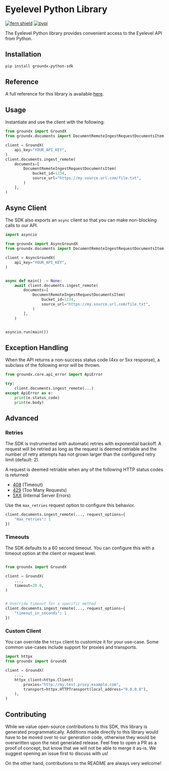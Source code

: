 # Eyelevel Python Library

[![fern shield](https://img.shields.io/badge/%F0%9F%8C%BF-Built%20with%20Fern-brightgreen)](https://buildwithfern.com?utm_source=github&utm_medium=github&utm_campaign=readme&utm_source=https%3A%2F%2Fgithub.com%2Ffern-demo%2Fgroundx-python)
[![pypi](https://img.shields.io/pypi/v/groundx-python-sdk)](https://pypi.python.org/pypi/groundx-python-sdk)

The Eyelevel Python library provides convenient access to the Eyelevel API from Python.

## Installation

```sh
pip install groundx-python-sdk
```

## Reference

A full reference for this library is available [here](./reference.md).

## Usage

Instantiate and use the client with the following:

```python
from groundx import GroundX
from groundx.documents import DocumentRemoteIngestRequestDocumentsItem

client = GroundX(
    api_key="YOUR_API_KEY",
)
client.documents.ingest_remote(
    documents=[
        DocumentRemoteIngestRequestDocumentsItem(
            bucket_id=1234,
            source_url="https://my.source.url.com/file.txt",
        )
    ],
)
```

## Async Client

The SDK also exports an `async` client so that you can make non-blocking calls to our API.

```python
import asyncio

from groundx import AsyncGroundX
from groundx.documents import DocumentRemoteIngestRequestDocumentsItem

client = AsyncGroundX(
    api_key="YOUR_API_KEY",
)


async def main() -> None:
    await client.documents.ingest_remote(
        documents=[
            DocumentRemoteIngestRequestDocumentsItem(
                bucket_id=1234,
                source_url="https://my.source.url.com/file.txt",
            )
        ],
    )


asyncio.run(main())
```

## Exception Handling

When the API returns a non-success status code (4xx or 5xx response), a subclass of the following error
will be thrown.

```python
from groundx.core.api_error import ApiError

try:
    client.documents.ingest_remote(...)
except ApiError as e:
    print(e.status_code)
    print(e.body)
```

## Advanced

### Retries

The SDK is instrumented with automatic retries with exponential backoff. A request will be retried as long
as the request is deemed retriable and the number of retry attempts has not grown larger than the configured
retry limit (default: 2).

A request is deemed retriable when any of the following HTTP status codes is returned:

- [408](https://developer.mozilla.org/en-US/docs/Web/HTTP/Status/408) (Timeout)
- [429](https://developer.mozilla.org/en-US/docs/Web/HTTP/Status/429) (Too Many Requests)
- [5XX](https://developer.mozilla.org/en-US/docs/Web/HTTP/Status/500) (Internal Server Errors)

Use the `max_retries` request option to configure this behavior.

```python
client.documents.ingest_remote(..., request_options={
    "max_retries": 1
})
```

### Timeouts

The SDK defaults to a 60 second timeout. You can configure this with a timeout option at the client or request level.

```python

from groundx import GroundX

client = GroundX(
    ...,
    timeout=20.0,
)


# Override timeout for a specific method
client.documents.ingest_remote(..., request_options={
    "timeout_in_seconds": 1
})
```

### Custom Client

You can override the `httpx` client to customize it for your use-case. Some common use-cases include support for proxies
and transports.
```python
import httpx
from groundx import GroundX

client = GroundX(
    ...,
    httpx_client=httpx.Client(
        proxies="http://my.test.proxy.example.com",
        transport=httpx.HTTPTransport(local_address="0.0.0.0"),
    ),
)
```

## Contributing

While we value open-source contributions to this SDK, this library is generated programmatically.
Additions made directly to this library would have to be moved over to our generation code,
otherwise they would be overwritten upon the next generated release. Feel free to open a PR as
a proof of concept, but know that we will not be able to merge it as-is. We suggest opening
an issue first to discuss with us!

On the other hand, contributions to the README are always very welcome!

